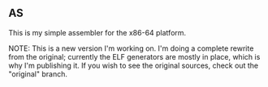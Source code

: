 ## AS

This is my simple assembler for the x86-64 platform.

NOTE: This is a new version I'm working on. I'm doing a complete rewrite from the original; currently the ELF generators are mostly in place, which is why I'm publishing it. If you wish to see the original sources, check out the "original" branch.
